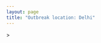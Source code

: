 ```yaml
---
layout: page
title: "Outbreak location: Delhi"
---
```

<div id="mapid">
<script src="https://buda-magenta.github.io/hazard_map/load_map.js"></script>
><script>
var marker_outbreak = L.marker([28.651718, 77.221939],{"autoPan": true}).addTo(map); marker_outbreak.bindTooltip("Delhi").openTooltip();

var circle_1 = L.circle([26.460914, 80.321759], {"pane": "markerPane", "color": "red", "fill": true, "fillOpacity": 0.2, "fillRule": "evenodd", "lineCap": "round", "lineJoin": "round", "opacity": 1.0, "radius": 19053, "stroke": true, "weight": 3}).addTo(map);
circle_1.bindTooltip("Kanpur<br>rank: 1<br>hazard index: 0.019053")
circle_1.bindPopup('<a href="https://buda-magenta.github.io/hazard_map/Kanpur">Kanpur</a>')

var circle_2 = L.circle([19.075990, 72.877393], {"pane": "markerPane", "color": "red", "fill": true, "fillOpacity": 0.2, "fillRule": "evenodd", "lineCap": "round", "lineJoin": "round", "opacity": 1.0, "radius": 17168, "stroke": true, "weight": 3}).addTo(map);
circle_2.bindTooltip("Mumbai<br>rank: 2<br>hazard index: 0.017169")
circle_2.bindPopup('<a href="https://buda-magenta.github.io/hazard_map/Mumbai">Mumbai</a>')

var circle_3 = L.circle([28.428262, 77.002700], {"pane": "markerPane", "color": "red", "fill": true, "fillOpacity": 0.2, "fillRule": "evenodd", "lineCap": "round", "lineJoin": "round", "opacity": 1.0, "radius": 14136, "stroke": true, "weight": 3}).addTo(map);
circle_3.bindTooltip("Gurgaon<br>rank: 3<br>hazard index: 0.014136")
circle_3.bindPopup('<a href="https://buda-magenta.github.io/hazard_map/Gurgaon">Gurgaon</a>')

var circle_4 = L.circle([26.838100, 80.934600], {"pane": "markerPane", "color": "red", "fill": true, "fillOpacity": 0.2, "fillRule": "evenodd", "lineCap": "round", "lineJoin": "round", "opacity": 1.0, "radius": 13087, "stroke": true, "weight": 3}).addTo(map);
circle_4.bindTooltip("Lucknow<br>rank: 4<br>hazard index: 0.013088")
circle_4.bindPopup('<a href="https://buda-magenta.github.io/hazard_map/Lucknow">Lucknow</a>')

var circle_5 = L.circle([28.402979, 77.310384], {"pane": "markerPane", "color": "red", "fill": true, "fillOpacity": 0.2, "fillRule": "evenodd", "lineCap": "round", "lineJoin": "round", "opacity": 1.0, "radius": 12976, "stroke": true, "weight": 3}).addTo(map);
circle_5.bindTooltip("Faridabad<br>rank: 5<br>hazard index: 0.012977")
circle_5.bindPopup('<a href="https://buda-magenta.github.io/hazard_map/Faridabad">Faridabad</a>')

var circle_6 = L.circle([25.531031, 78.652689], {"pane": "markerPane", "color": "red", "fill": true, "fillOpacity": 0.2, "fillRule": "evenodd", "lineCap": "round", "lineJoin": "round", "opacity": 1.0, "radius": 10684, "stroke": true, "weight": 3}).addTo(map);
circle_6.bindTooltip("Jhansi<br>rank: 6<br>hazard index: 0.010684")
circle_6.bindPopup('<a href="https://buda-magenta.github.io/hazard_map/Jhansi">Jhansi</a>')

var circle_7 = L.circle([28.901090, 76.580194], {"pane": "markerPane", "color": "red", "fill": true, "fillOpacity": 0.2, "fillRule": "evenodd", "lineCap": "round", "lineJoin": "round", "opacity": 1.0, "radius": 10289, "stroke": true, "weight": 3}).addTo(map);
circle_7.bindTooltip("Rohtak<br>rank: 7<br>hazard index: 0.010290")
circle_7.bindPopup('<a href="https://buda-magenta.github.io/hazard_map/Rohtak">Rohtak</a>')

var circle_8 = L.circle([30.909016, 75.851601], {"pane": "markerPane", "color": "red", "fill": true, "fillOpacity": 0.2, "fillRule": "evenodd", "lineCap": "round", "lineJoin": "round", "opacity": 1.0, "radius": 9037, "stroke": true, "weight": 3}).addTo(map);
circle_8.bindTooltip("Ludhiana<br>rank: 8<br>hazard index: 0.009038")
circle_8.bindPopup('<a href="https://buda-magenta.github.io/hazard_map/Ludhiana">Ludhiana</a>')

var circle_9 = L.circle([12.979120, 77.591300], {"pane": "markerPane", "color": "red", "fill": true, "fillOpacity": 0.2, "fillRule": "evenodd", "lineCap": "round", "lineJoin": "round", "opacity": 1.0, "radius": 9034, "stroke": true, "weight": 3}).addTo(map);
circle_9.bindTooltip("Bangalore<br>rank: 9<br>hazard index: 0.009035")
circle_9.bindPopup('<a href="https://buda-magenta.github.io/hazard_map/Bangalore">Bangalore</a>')

var circle_10 = L.circle([28.863842, 78.805778], {"pane": "markerPane", "color": "red", "fill": true, "fillOpacity": 0.2, "fillRule": "evenodd", "lineCap": "round", "lineJoin": "round", "opacity": 1.0, "radius": 9017, "stroke": true, "weight": 3}).addTo(map);
circle_10.bindTooltip("Moradabad<br>rank: 10<br>hazard index: 0.009017")
circle_10.bindPopup('<a href="https://buda-magenta.github.io/hazard_map/Moradabad">Moradabad</a>')

var circle_11 = L.circle([29.000653, 77.768229], {"pane": "markerPane", "color": "red", "fill": true, "fillOpacity": 0.2, "fillRule": "evenodd", "lineCap": "round", "lineJoin": "round", "opacity": 1.0, "radius": 8708, "stroke": true, "weight": 3}).addTo(map);
circle_11.bindTooltip("Meerut<br>rank: 11<br>hazard index: 0.008709")
circle_11.bindPopup('<a href="https://buda-magenta.github.io/hazard_map/Meerut">Meerut</a>')

var circle_12 = L.circle([22.541418, 88.357691], {"pane": "markerPane", "color": "red", "fill": true, "fillOpacity": 0.2, "fillRule": "evenodd", "lineCap": "round", "lineJoin": "round", "opacity": 1.0, "radius": 7623, "stroke": true, "weight": 3}).addTo(map);
circle_12.bindTooltip("Kolkata<br>rank: 12<br>hazard index: 0.007623")
circle_12.bindPopup('<a href="https://buda-magenta.github.io/hazard_map/Kolkata">Kolkata</a>')

var circle_13 = L.circle([29.988077, 77.508130], {"pane": "markerPane", "color": "red", "fill": true, "fillOpacity": 0.2, "fillRule": "evenodd", "lineCap": "round", "lineJoin": "round", "opacity": 1.0, "radius": 6725, "stroke": true, "weight": 3}).addTo(map);
circle_13.bindTooltip("Saharanpur<br>rank: 13<br>hazard index: 0.006725")
circle_13.bindPopup('<a href="https://buda-magenta.github.io/hazard_map/Saharanpur">Saharanpur</a>')

var circle_14 = L.circle([25.609324, 85.123525], {"pane": "markerPane", "color": "red", "fill": true, "fillOpacity": 0.2, "fillRule": "evenodd", "lineCap": "round", "lineJoin": "round", "opacity": 1.0, "radius": 6489, "stroke": true, "weight": 3}).addTo(map);
circle_14.bindTooltip("Patna<br>rank: 14<br>hazard index: 0.006490")
circle_14.bindPopup('<a href="https://buda-magenta.github.io/hazard_map/Patna">Patna</a>')

var circle_15 = L.circle([23.021624, 72.579707], {"pane": "markerPane", "color": "red", "fill": true, "fillOpacity": 0.2, "fillRule": "evenodd", "lineCap": "round", "lineJoin": "round", "opacity": 1.0, "radius": 6488, "stroke": true, "weight": 3}).addTo(map);
circle_15.bindTooltip("Ahmedabad<br>rank: 15<br>hazard index: 0.006488")
circle_15.bindPopup('<a href="https://buda-magenta.github.io/hazard_map/Ahmedabad">Ahmedabad</a>')

var circle_16 = L.circle([27.175255, 78.009816], {"pane": "markerPane", "color": "red", "fill": true, "fillOpacity": 0.2, "fillRule": "evenodd", "lineCap": "round", "lineJoin": "round", "opacity": 1.0, "radius": 6325, "stroke": true, "weight": 3}).addTo(map);
circle_16.bindTooltip("Agra<br>rank: 16<br>hazard index: 0.006325")
circle_16.bindPopup('<a href="https://buda-magenta.github.io/hazard_map/Agra">Agra</a>')

var circle_17 = L.circle([17.388786, 78.461065], {"pane": "markerPane", "color": "red", "fill": true, "fillOpacity": 0.2, "fillRule": "evenodd", "lineCap": "round", "lineJoin": "round", "opacity": 1.0, "radius": 6321, "stroke": true, "weight": 3}).addTo(map);
circle_17.bindTooltip("Hyderabad<br>rank: 17<br>hazard index: 0.006322")
circle_17.bindPopup('<a href="https://buda-magenta.github.io/hazard_map/Hyderabad">Hyderabad</a>')

var circle_18 = L.circle([26.915458, 75.818982], {"pane": "markerPane", "color": "red", "fill": true, "fillOpacity": 0.2, "fillRule": "evenodd", "lineCap": "round", "lineJoin": "round", "opacity": 1.0, "radius": 6137, "stroke": true, "weight": 3}).addTo(map);
circle_18.bindTooltip("Jaipur<br>rank: 18<br>hazard index: 0.006137")
circle_18.bindPopup('<a href="https://buda-magenta.github.io/hazard_map/Jaipur">Jaipur</a>')

var circle_19 = L.circle([27.876990, 78.137290], {"pane": "markerPane", "color": "red", "fill": true, "fillOpacity": 0.2, "fillRule": "evenodd", "lineCap": "round", "lineJoin": "round", "opacity": 1.0, "radius": 5788, "stroke": true, "weight": 3}).addTo(map);
circle_19.bindTooltip("Aligarh<br>rank: 19<br>hazard index: 0.005788")
circle_19.bindPopup('<a href="https://buda-magenta.github.io/hazard_map/Aligarh">Aligarh</a>')

var circle_20 = L.circle([29.003314, 77.016732], {"pane": "markerPane", "color": "red", "fill": true, "fillOpacity": 0.2, "fillRule": "evenodd", "lineCap": "round", "lineJoin": "round", "opacity": 1.0, "radius": 5745, "stroke": true, "weight": 3}).addTo(map);
circle_20.bindTooltip("Sonipat<br>rank: 20<br>hazard index: 0.005745")
circle_20.bindPopup('<a href="https://buda-magenta.github.io/hazard_map/Sonipat">Sonipat</a>')

var circle_21 = L.circle([28.733400, 77.298600], {"pane": "markerPane", "color": "red", "fill": true, "fillOpacity": 0.2, "fillRule": "evenodd", "lineCap": "round", "lineJoin": "round", "opacity": 1.0, "radius": 5709, "stroke": true, "weight": 3}).addTo(map);
circle_21.bindTooltip("Loni<br>rank: 21<br>hazard index: 0.005709")
circle_21.bindPopup('<a href="https://buda-magenta.github.io/hazard_map/Loni">Loni</a>')

var circle_22 = L.circle([13.083694, 80.270186], {"pane": "markerPane", "color": "red", "fill": true, "fillOpacity": 0.2, "fillRule": "evenodd", "lineCap": "round", "lineJoin": "round", "opacity": 1.0, "radius": 5509, "stroke": true, "weight": 3}).addTo(map);
circle_22.bindTooltip("Chennai<br>rank: 22<br>hazard index: 0.005510")
circle_22.bindPopup('<a href="https://buda-magenta.github.io/hazard_map/Chennai">Chennai</a>')

var circle_23 = L.circle([18.521428, 73.854454], {"pane": "markerPane", "color": "red", "fill": true, "fillOpacity": 0.2, "fillRule": "evenodd", "lineCap": "round", "lineJoin": "round", "opacity": 1.0, "radius": 5376, "stroke": true, "weight": 3}).addTo(map);
circle_23.bindTooltip("Pune<br>rank: 23<br>hazard index: 0.005377")
circle_23.bindPopup('<a href="https://buda-magenta.github.io/hazard_map/Pune">Pune</a>')

var circle_24 = L.circle([30.733442, 76.779714], {"pane": "markerPane", "color": "red", "fill": true, "fillOpacity": 0.2, "fillRule": "evenodd", "lineCap": "round", "lineJoin": "round", "opacity": 1.0, "radius": 5331, "stroke": true, "weight": 3}).addTo(map);
circle_24.bindTooltip("Chandigarh<br>rank: 24<br>hazard index: 0.005332")
circle_24.bindPopup('<a href="https://buda-magenta.github.io/hazard_map/Chandigarh">Chandigarh</a>')

var circle_25 = L.circle([25.438130, 81.833800], {"pane": "markerPane", "color": "red", "fill": true, "fillOpacity": 0.2, "fillRule": "evenodd", "lineCap": "round", "lineJoin": "round", "opacity": 1.0, "radius": 4616, "stroke": true, "weight": 3}).addTo(map);
circle_25.bindTooltip("Allahabad<br>rank: 25<br>hazard index: 0.004617")
circle_25.bindPopup('<a href="https://buda-magenta.github.io/hazard_map/Allahabad">Allahabad</a>')

var circle_26 = L.circle([31.634308, 74.873679], {"pane": "markerPane", "color": "red", "fill": true, "fillOpacity": 0.2, "fillRule": "evenodd", "lineCap": "round", "lineJoin": "round", "opacity": 1.0, "radius": 4564, "stroke": true, "weight": 3}).addTo(map);
circle_26.bindTooltip("Amritsar<br>rank: 26<br>hazard index: 0.004564")
circle_26.bindPopup('<a href="https://buda-magenta.github.io/hazard_map/Amritsar">Amritsar</a>')

var circle_27 = L.circle([28.660965, 76.834676], {"pane": "markerPane", "color": "red", "fill": true, "fillOpacity": 0.2, "fillRule": "evenodd", "lineCap": "round", "lineJoin": "round", "opacity": 1.0, "radius": 4535, "stroke": true, "weight": 3}).addTo(map);
circle_27.bindTooltip("Bahadurgarh<br>rank: 27<br>hazard index: 0.004535")
circle_27.bindPopup('<a href="https://buda-magenta.github.io/hazard_map/Bahadurgarh">Bahadurgarh</a>')

var circle_28 = L.circle([29.391275, 76.977168], {"pane": "markerPane", "color": "red", "fill": true, "fillOpacity": 0.2, "fillRule": "evenodd", "lineCap": "round", "lineJoin": "round", "opacity": 1.0, "radius": 4201, "stroke": true, "weight": 3}).addTo(map);
circle_28.bindTooltip("Panipat<br>rank: 28<br>hazard index: 0.004201")
circle_28.bindPopup('<a href="https://buda-magenta.github.io/hazard_map/Panipat">Panipat</a>')

var circle_29 = L.circle([31.292011, 75.568058], {"pane": "markerPane", "color": "red", "fill": true, "fillOpacity": 0.2, "fillRule": "evenodd", "lineCap": "round", "lineJoin": "round", "opacity": 1.0, "radius": 4048, "stroke": true, "weight": 3}).addTo(map);
circle_29.bindTooltip("Jalandhar<br>rank: 29<br>hazard index: 0.004049")
circle_29.bindPopup('<a href="https://buda-magenta.github.io/hazard_map/Jalandhar">Jalandhar</a>')

var circle_30 = L.circle([28.753900, 77.399900], {"pane": "markerPane", "color": "red", "fill": true, "fillOpacity": 0.2, "fillRule": "evenodd", "lineCap": "round", "lineJoin": "round", "opacity": 1.0, "radius": 3840, "stroke": true, "weight": 3}).addTo(map);
circle_30.bindTooltip("Khora<br>rank: 30<br>hazard index: 0.003841")
circle_30.bindPopup('<a href="https://buda-magenta.github.io/hazard_map/Khora">Khora</a>')

var circle_31 = L.circle([25.335649, 83.007629], {"pane": "markerPane", "color": "red", "fill": true, "fillOpacity": 0.2, "fillRule": "evenodd", "lineCap": "round", "lineJoin": "round", "opacity": 1.0, "radius": 3346, "stroke": true, "weight": 3}).addTo(map);
circle_31.bindTooltip("Varanasi<br>rank: 31<br>hazard index: 0.003346")
circle_31.bindPopup('<a href="https://buda-magenta.github.io/hazard_map/Varanasi">Varanasi</a>')

var circle_32 = L.circle([29.301826, 76.338471], {"pane": "markerPane", "color": "red", "fill": true, "fillOpacity": 0.2, "fillRule": "evenodd", "lineCap": "round", "lineJoin": "round", "opacity": 1.0, "radius": 3259, "stroke": true, "weight": 3}).addTo(map);
circle_32.bindTooltip("Jind<br>rank: 32<br>hazard index: 0.003259")
circle_32.bindPopup('<a href="https://buda-magenta.github.io/hazard_map/Jind">Jind</a>')

var circle_33 = L.circle([28.457876, 79.405571], {"pane": "markerPane", "color": "red", "fill": true, "fillOpacity": 0.2, "fillRule": "evenodd", "lineCap": "round", "lineJoin": "round", "opacity": 1.0, "radius": 3228, "stroke": true, "weight": 3}).addTo(map);
circle_33.bindTooltip("Bareilly<br>rank: 33<br>hazard index: 0.003229")
circle_33.bindPopup('<a href="https://buda-magenta.github.io/hazard_map/Bareilly">Bareilly</a>')

var circle_34 = L.circle([15.398403, 73.812918], {"pane": "markerPane", "color": "red", "fill": true, "fillOpacity": 0.2, "fillRule": "evenodd", "lineCap": "round", "lineJoin": "round", "opacity": 1.0, "radius": 3207, "stroke": true, "weight": 3}).addTo(map);
circle_34.bindTooltip("Vasco Da Gama<br>rank: 34<br>hazard index: 0.003208")
circle_34.bindPopup('<a href="https://buda-magenta.github.io/hazard_map/Vasco_Da_Gama">Vasco Da Gama</a>')

var circle_35 = L.circle([26.180598, 91.753943], {"pane": "markerPane", "color": "red", "fill": true, "fillOpacity": 0.2, "fillRule": "evenodd", "lineCap": "round", "lineJoin": "round", "opacity": 1.0, "radius": 3149, "stroke": true, "weight": 3}).addTo(map);
circle_35.bindTooltip("Guwahati<br>rank: 35<br>hazard index: 0.003150")
circle_35.bindPopup('<a href="https://buda-magenta.github.io/hazard_map/Guwahati">Guwahati</a>')

var circle_36 = L.circle([29.448006, 77.740685], {"pane": "markerPane", "color": "red", "fill": true, "fillOpacity": 0.2, "fillRule": "evenodd", "lineCap": "round", "lineJoin": "round", "opacity": 1.0, "radius": 3109, "stroke": true, "weight": 3}).addTo(map);
circle_36.bindTooltip("Muzaffarnagar<br>rank: 36<br>hazard index: 0.003110")
circle_36.bindPopup('<a href="https://buda-magenta.github.io/hazard_map/Muzaffarnagar">Muzaffarnagar</a>')

var circle_37 = L.circle([28.740613, 77.835426], {"pane": "markerPane", "color": "red", "fill": true, "fillOpacity": 0.2, "fillRule": "evenodd", "lineCap": "round", "lineJoin": "round", "opacity": 1.0, "radius": 2938, "stroke": true, "weight": 3}).addTo(map);
circle_37.bindTooltip("Hapur<br>rank: 37<br>hazard index: 0.002939")
circle_37.bindPopup('<a href="https://buda-magenta.github.io/hazard_map/Hapur">Hapur</a>')

var circle_38 = L.circle([29.680327, 76.989625], {"pane": "markerPane", "color": "red", "fill": true, "fillOpacity": 0.2, "fillRule": "evenodd", "lineCap": "round", "lineJoin": "round", "opacity": 1.0, "radius": 2889, "stroke": true, "weight": 3}).addTo(map);
circle_38.bindTooltip("Karnal<br>rank: 38<br>hazard index: 0.002890")
circle_38.bindPopup('<a href="https://buda-magenta.github.io/hazard_map/Karnal">Karnal</a>')

var circle_39 = L.circle([28.570784, 77.327107], {"pane": "markerPane", "color": "red", "fill": true, "fillOpacity": 0.2, "fillRule": "evenodd", "lineCap": "round", "lineJoin": "round", "opacity": 1.0, "radius": 2846, "stroke": true, "weight": 3}).addTo(map);
circle_39.bindTooltip("Noida<br>rank: 39<br>hazard index: 0.002846")
circle_39.bindPopup('<a href="https://buda-magenta.github.io/hazard_map/Noida">Noida</a>')

var circle_40 = L.circle([34.074744, 74.820444], {"pane": "markerPane", "color": "red", "fill": true, "fillOpacity": 0.2, "fillRule": "evenodd", "lineCap": "round", "lineJoin": "round", "opacity": 1.0, "radius": 2810, "stroke": true, "weight": 3}).addTo(map);
circle_40.bindTooltip("Srinagar<br>rank: 40<br>hazard index: 0.002811")
circle_40.bindPopup('<a href="https://buda-magenta.github.io/hazard_map/Srinagar">Srinagar</a>')

var circle_41 = L.circle([23.258486, 77.401989], {"pane": "markerPane", "color": "red", "fill": true, "fillOpacity": 0.2, "fillRule": "evenodd", "lineCap": "round", "lineJoin": "round", "opacity": 1.0, "radius": 2788, "stroke": true, "weight": 3}).addTo(map);
circle_41.bindTooltip("Bhopal<br>rank: 41<br>hazard index: 0.002788")
circle_41.bindPopup('<a href="https://buda-magenta.github.io/hazard_map/Bhopal">Bhopal</a>')

var circle_42 = L.circle([28.794068, 79.185930], {"pane": "markerPane", "color": "red", "fill": true, "fillOpacity": 0.2, "fillRule": "evenodd", "lineCap": "round", "lineJoin": "round", "opacity": 1.0, "radius": 2645, "stroke": true, "weight": 3}).addTo(map);
circle_42.bindTooltip("Rampur<br>rank: 42<br>hazard index: 0.002646")
circle_42.bindPopup('<a href="https://buda-magenta.github.io/hazard_map/Rampur">Rampur</a>')

var circle_43 = L.circle([21.149813, 79.082056], {"pane": "markerPane", "color": "red", "fill": true, "fillOpacity": 0.2, "fillRule": "evenodd", "lineCap": "round", "lineJoin": "round", "opacity": 1.0, "radius": 2616, "stroke": true, "weight": 3}).addTo(map);
circle_43.bindTooltip("Nagpur<br>rank: 43<br>hazard index: 0.002616")
circle_43.bindPopup('<a href="https://buda-magenta.github.io/hazard_map/Nagpur">Nagpur</a>')

var circle_44 = L.circle([27.177366, 78.389912], {"pane": "markerPane", "color": "red", "fill": true, "fillOpacity": 0.2, "fillRule": "evenodd", "lineCap": "round", "lineJoin": "round", "opacity": 1.0, "radius": 2592, "stroke": true, "weight": 3}).addTo(map);
circle_44.bindTooltip("Firozabad<br>rank: 44<br>hazard index: 0.002592")
circle_44.bindPopup('<a href="https://buda-magenta.github.io/hazard_map/Firozabad">Firozabad</a>')

var circle_45 = L.circle([20.266777, 85.843559], {"pane": "markerPane", "color": "red", "fill": true, "fillOpacity": 0.2, "fillRule": "evenodd", "lineCap": "round", "lineJoin": "round", "opacity": 1.0, "radius": 2546, "stroke": true, "weight": 3}).addTo(map);
circle_45.bindTooltip("Bhubaneswar<br>rank: 45<br>hazard index: 0.002546")
circle_45.bindPopup('<a href="https://buda-magenta.github.io/hazard_map/Bhubaneswar">Bhubaneswar</a>')

var circle_46 = L.circle([30.325565, 78.043681], {"pane": "markerPane", "color": "red", "fill": true, "fillOpacity": 0.2, "fillRule": "evenodd", "lineCap": "round", "lineJoin": "round", "opacity": 1.0, "radius": 2522, "stroke": true, "weight": 3}).addTo(map);
circle_46.bindTooltip("Dehradun<br>rank: 46<br>hazard index: 0.002523")
circle_46.bindPopup('<a href="https://buda-magenta.github.io/hazard_map/Dehradun">Dehradun</a>')

var circle_47 = L.circle([32.718561, 74.858092], {"pane": "markerPane", "color": "red", "fill": true, "fillOpacity": 0.2, "fillRule": "evenodd", "lineCap": "round", "lineJoin": "round", "opacity": 1.0, "radius": 2479, "stroke": true, "weight": 3}).addTo(map);
circle_47.bindTooltip("Jammu<br>rank: 47<br>hazard index: 0.002480")
circle_47.bindPopup('<a href="https://buda-magenta.github.io/hazard_map/Jammu">Jammu</a>')

var circle_48 = L.circle([27.633333, 77.583333], {"pane": "markerPane", "color": "red", "fill": true, "fillOpacity": 0.2, "fillRule": "evenodd", "lineCap": "round", "lineJoin": "round", "opacity": 1.0, "radius": 2426, "stroke": true, "weight": 3}).addTo(map);
circle_48.bindTooltip("Mathura<br>rank: 48<br>hazard index: 0.002427")
circle_48.bindPopup('<a href="https://buda-magenta.github.io/hazard_map/Mathura">Mathura</a>')

var circle_49 = L.circle([23.370035, 85.325013], {"pane": "markerPane", "color": "red", "fill": true, "fillOpacity": 0.2, "fillRule": "evenodd", "lineCap": "round", "lineJoin": "round", "opacity": 1.0, "radius": 2316, "stroke": true, "weight": 3}).addTo(map);
circle_49.bindTooltip("Ranchi<br>rank: 49<br>hazard index: 0.002317")
circle_49.bindPopup('<a href="https://buda-magenta.github.io/hazard_map/Ranchi">Ranchi</a>')

var circle_50 = L.circle([29.938447, 78.145298], {"pane": "markerPane", "color": "red", "fill": true, "fillOpacity": 0.2, "fillRule": "evenodd", "lineCap": "round", "lineJoin": "round", "opacity": 1.0, "radius": 2144, "stroke": true, "weight": 3}).addTo(map);
circle_50.bindTooltip("Haridwar<br>rank: 50<br>hazard index: 0.002144")
circle_50.bindPopup('<a href="https://buda-magenta.github.io/hazard_map/Haridwar">Haridwar</a>')

var circle_51 = L.circle([30.179115, 75.047102], {"pane": "markerPane", "color": "red", "fill": true, "fillOpacity": 0.2, "fillRule": "evenodd", "lineCap": "round", "lineJoin": "round", "opacity": 1.0, "radius": 2050, "stroke": true, "weight": 3}).addTo(map);
circle_51.bindTooltip("Bathinda<br>rank: 51<br>hazard index: 0.002051")
circle_51.bindPopup('<a href="https://buda-magenta.github.io/hazard_map/Bathinda">Bathinda</a>')

var circle_52 = L.circle([26.698885, 88.320030], {"pane": "markerPane", "color": "red", "fill": true, "fillOpacity": 0.2, "fillRule": "evenodd", "lineCap": "round", "lineJoin": "round", "opacity": 1.0, "radius": 2042, "stroke": true, "weight": 3}).addTo(map);
circle_52.bindTooltip("Bagdogra<br>rank: 52<br>hazard index: 0.002043")
circle_52.bindPopup('<a href="https://buda-magenta.github.io/hazard_map/Bagdogra">Bagdogra</a>')

var circle_53 = L.circle([22.720362, 75.868200], {"pane": "markerPane", "color": "red", "fill": true, "fillOpacity": 0.2, "fillRule": "evenodd", "lineCap": "round", "lineJoin": "round", "opacity": 1.0, "radius": 1931, "stroke": true, "weight": 3}).addTo(map);
circle_53.bindTooltip("Indore<br>rank: 53<br>hazard index: 0.001931")
circle_53.bindPopup('<a href="https://buda-magenta.github.io/hazard_map/Indore">Indore</a>')

var circle_54 = L.circle([21.170200, 72.831100], {"pane": "markerPane", "color": "red", "fill": true, "fillOpacity": 0.2, "fillRule": "evenodd", "lineCap": "round", "lineJoin": "round", "opacity": 1.0, "radius": 1931, "stroke": true, "weight": 3}).addTo(map);
circle_54.bindTooltip("Surat<br>rank: 54<br>hazard index: 0.001931")
circle_54.bindPopup('<a href="https://buda-magenta.github.io/hazard_map/Surat">Surat</a>')

var circle_55 = L.circle([28.195647, 76.616518], {"pane": "markerPane", "color": "red", "fill": true, "fillOpacity": 0.2, "fillRule": "evenodd", "lineCap": "round", "lineJoin": "round", "opacity": 1.0, "radius": 1924, "stroke": true, "weight": 3}).addTo(map);
circle_55.bindTooltip("Rewari<br>rank: 55<br>hazard index: 0.001924")
circle_55.bindPopup('<a href="https://buda-magenta.github.io/hazard_map/Rewari">Rewari</a>')

var circle_56 = L.circle([28.793170, 76.139128], {"pane": "markerPane", "color": "red", "fill": true, "fillOpacity": 0.2, "fillRule": "evenodd", "lineCap": "round", "lineJoin": "round", "opacity": 1.0, "radius": 1900, "stroke": true, "weight": 3}).addTo(map);
circle_56.bindTooltip("Bhiwani<br>rank: 56<br>hazard index: 0.001901")
circle_56.bindPopup('<a href="https://buda-magenta.github.io/hazard_map/Bhiwani">Bhiwani</a>')

var circle_57 = L.circle([30.209087, 76.339872], {"pane": "markerPane", "color": "red", "fill": true, "fillOpacity": 0.2, "fillRule": "evenodd", "lineCap": "round", "lineJoin": "round", "opacity": 1.0, "radius": 1853, "stroke": true, "weight": 3}).addTo(map);
circle_57.bindTooltip("Patiala<br>rank: 57<br>hazard index: 0.001853")
circle_57.bindPopup('<a href="https://buda-magenta.github.io/hazard_map/Patiala">Patiala</a>')

var circle_58 = L.circle([29.168807, 75.746110], {"pane": "markerPane", "color": "red", "fill": true, "fillOpacity": 0.2, "fillRule": "evenodd", "lineCap": "round", "lineJoin": "round", "opacity": 1.0, "radius": 1799, "stroke": true, "weight": 3}).addTo(map);
circle_58.bindTooltip("Hisar<br>rank: 58<br>hazard index: 0.001800")
circle_58.bindPopup('<a href="https://buda-magenta.github.io/hazard_map/Hisar">Hisar</a>')

var circle_59 = L.circle([26.203725, 78.157363], {"pane": "markerPane", "color": "red", "fill": true, "fillOpacity": 0.2, "fillRule": "evenodd", "lineCap": "round", "lineJoin": "round", "opacity": 1.0, "radius": 1719, "stroke": true, "weight": 3}).addTo(map);
circle_59.bindTooltip("Gwalior<br>rank: 59<br>hazard index: 0.001720")
circle_59.bindPopup('<a href="https://buda-magenta.github.io/hazard_map/Gwalior">Gwalior</a>')

var circle_60 = L.circle([9.931308, 76.267414], {"pane": "markerPane", "color": "red", "fill": true, "fillOpacity": 0.2, "fillRule": "evenodd", "lineCap": "round", "lineJoin": "round", "opacity": 1.0, "radius": 1669, "stroke": true, "weight": 3}).addTo(map);
circle_60.bindTooltip("Kochi<br>rank: 60<br>hazard index: 0.001669")
circle_60.bindPopup('<a href="https://buda-magenta.github.io/hazard_map/Kochi">Kochi</a>')

var circle_61 = L.circle([30.384367, 76.770421], {"pane": "markerPane", "color": "red", "fill": true, "fillOpacity": 0.2, "fillRule": "evenodd", "lineCap": "round", "lineJoin": "round", "opacity": 1.0, "radius": 1649, "stroke": true, "weight": 3}).addTo(map);
circle_61.bindTooltip("Ambala<br>rank: 61<br>hazard index: 0.001649")
circle_61.bindPopup('<a href="https://buda-magenta.github.io/hazard_map/Ambala">Ambala</a>')

var circle_62 = L.circle([27.639077, 76.614452], {"pane": "markerPane", "color": "red", "fill": true, "fillOpacity": 0.2, "fillRule": "evenodd", "lineCap": "round", "lineJoin": "round", "opacity": 1.0, "radius": 1603, "stroke": true, "weight": 3}).addTo(map);
circle_62.bindTooltip("Alwar<br>rank: 62<br>hazard index: 0.001603")
circle_62.bindPopup('<a href="https://buda-magenta.github.io/hazard_map/Alwar">Alwar</a>')

var circle_63 = L.circle([25.196826, 76.000893], {"pane": "markerPane", "color": "red", "fill": true, "fillOpacity": 0.2, "fillRule": "evenodd", "lineCap": "round", "lineJoin": "round", "opacity": 1.0, "radius": 1537, "stroke": true, "weight": 3}).addTo(map);
circle_63.bindTooltip("Kota<br>rank: 63<br>hazard index: 0.001538")
circle_63.bindPopup('<a href="https://buda-magenta.github.io/hazard_map/Kota">Kota</a>')

var circle_64 = L.circle([28.923397, 78.488317], {"pane": "markerPane", "color": "red", "fill": true, "fillOpacity": 0.2, "fillRule": "evenodd", "lineCap": "round", "lineJoin": "round", "opacity": 1.0, "radius": 1517, "stroke": true, "weight": 3}).addTo(map);
circle_64.bindTooltip("Amroha<br>rank: 64<br>hazard index: 0.001517")
circle_64.bindPopup('<a href="https://buda-magenta.github.io/hazard_map/Amroha">Amroha</a>')

var circle_65 = L.circle([26.296772, 73.035143], {"pane": "markerPane", "color": "red", "fill": true, "fillOpacity": 0.2, "fillRule": "evenodd", "lineCap": "round", "lineJoin": "round", "opacity": 1.0, "radius": 1490, "stroke": true, "weight": 3}).addTo(map);
circle_65.bindTooltip("Jodhpur<br>rank: 65<br>hazard index: 0.001491")
circle_65.bindPopup('<a href="https://buda-magenta.github.io/hazard_map/Jodhpur">Jodhpur</a>')

var circle_66 = L.circle([21.237947, 81.633683], {"pane": "markerPane", "color": "red", "fill": true, "fillOpacity": 0.2, "fillRule": "evenodd", "lineCap": "round", "lineJoin": "round", "opacity": 1.0, "radius": 1455, "stroke": true, "weight": 3}).addTo(map);
circle_66.bindTooltip("Raipur<br>rank: 66<br>hazard index: 0.001456")
circle_66.bindPopup('<a href="https://buda-magenta.github.io/hazard_map/Raipur">Raipur</a>')

var circle_67 = L.circle([29.500882, 77.348383], {"pane": "markerPane", "color": "red", "fill": true, "fillOpacity": 0.2, "fillRule": "evenodd", "lineCap": "round", "lineJoin": "round", "opacity": 1.0, "radius": 1352, "stroke": true, "weight": 3}).addTo(map);
circle_67.bindTooltip("Shamli<br>rank: 67<br>hazard index: 0.001352")
circle_67.bindPopup('<a href="https://buda-magenta.github.io/hazard_map/Shamli">Shamli</a>')

var circle_68 = L.circle([22.297314, 73.194257], {"pane": "markerPane", "color": "red", "fill": true, "fillOpacity": 0.2, "fillRule": "evenodd", "lineCap": "round", "lineJoin": "round", "opacity": 1.0, "radius": 1330, "stroke": true, "weight": 3}).addTo(map);
circle_68.bindTooltip("Vadodara<br>rank: 68<br>hazard index: 0.001331")
circle_68.bindPopup('<a href="https://buda-magenta.github.io/hazard_map/Vadodara">Vadodara</a>')

var circle_69 = L.circle([27.265212, 77.369126], {"pane": "markerPane", "color": "red", "fill": true, "fillOpacity": 0.2, "fillRule": "evenodd", "lineCap": "round", "lineJoin": "round", "opacity": 1.0, "radius": 1300, "stroke": true, "weight": 3}).addTo(map);
circle_69.bindTooltip("Bharatpur<br>rank: 69<br>hazard index: 0.001300")
circle_69.bindPopup('<a href="https://buda-magenta.github.io/hazard_map/Bharatpur">Bharatpur</a>')

var circle_70 = L.circle([29.154148, 77.305954], {"pane": "markerPane", "color": "red", "fill": true, "fillOpacity": 0.2, "fillRule": "evenodd", "lineCap": "round", "lineJoin": "round", "opacity": 1.0, "radius": 1286, "stroke": true, "weight": 3}).addTo(map);
circle_70.bindTooltip("Baraut<br>rank: 70<br>hazard index: 0.001286")
circle_70.bindPopup('<a href="https://buda-magenta.github.io/hazard_map/Baraut">Baraut</a>')

var circle_71 = L.circle([30.129326, 77.245483], {"pane": "markerPane", "color": "red", "fill": true, "fillOpacity": 0.2, "fillRule": "evenodd", "lineCap": "round", "lineJoin": "round", "opacity": 1.0, "radius": 1205, "stroke": true, "weight": 3}).addTo(map);
circle_71.bindTooltip("Jagadhri<br>rank: 71<br>hazard index: 0.001206")
circle_71.bindPopup('<a href="https://buda-magenta.github.io/hazard_map/Jagadhri">Jagadhri</a>')

var circle_72 = L.circle([26.671329, 83.364583], {"pane": "markerPane", "color": "red", "fill": true, "fillOpacity": 0.2, "fillRule": "evenodd", "lineCap": "round", "lineJoin": "round", "opacity": 1.0, "radius": 1147, "stroke": true, "weight": 3}).addTo(map);
circle_72.bindTooltip("Gorakhpur<br>rank: 72<br>hazard index: 0.001148")
circle_72.bindPopup('<a href="https://buda-magenta.github.io/hazard_map/Gorakhpur">Gorakhpur</a>')

var circle_73 = L.circle([28.015929, 73.317137], {"pane": "markerPane", "color": "red", "fill": true, "fillOpacity": 0.2, "fillRule": "evenodd", "lineCap": "round", "lineJoin": "round", "opacity": 1.0, "radius": 1141, "stroke": true, "weight": 3}).addTo(map);
circle_73.bindTooltip("Bikaner<br>rank: 73<br>hazard index: 0.001141")
circle_73.bindPopup('<a href="https://buda-magenta.github.io/hazard_map/Bikaner">Bikaner</a>')

var circle_74 = L.circle([24.578721, 73.686257], {"pane": "markerPane", "color": "red", "fill": true, "fillOpacity": 0.2, "fillRule": "evenodd", "lineCap": "round", "lineJoin": "round", "opacity": 1.0, "radius": 1113, "stroke": true, "weight": 3}).addTo(map);
circle_74.bindTooltip("Udaipur<br>rank: 74<br>hazard index: 0.001113")
circle_74.bindPopup('<a href="https://buda-magenta.github.io/hazard_map/Udaipur">Udaipur</a>')

var circle_75 = L.circle([28.176959, 77.373112], {"pane": "markerPane", "color": "red", "fill": true, "fillOpacity": 0.2, "fillRule": "evenodd", "lineCap": "round", "lineJoin": "round", "opacity": 1.0, "radius": 1057, "stroke": true, "weight": 3}).addTo(map);
circle_75.bindTooltip("Palwal<br>rank: 75<br>hazard index: 0.001058")
circle_75.bindPopup('<a href="https://buda-magenta.github.io/hazard_map/Palwal">Palwal</a>')

var circle_76 = L.circle([29.869350, 77.890212], {"pane": "markerPane", "color": "red", "fill": true, "fillOpacity": 0.2, "fillRule": "evenodd", "lineCap": "round", "lineJoin": "round", "opacity": 1.0, "radius": 1030, "stroke": true, "weight": 3}).addTo(map);
circle_76.bindTooltip("Roorkee<br>rank: 76<br>hazard index: 0.001030")
circle_76.bindPopup('<a href="https://buda-magenta.github.io/hazard_map/Roorkee">Roorkee</a>')

var circle_77 = L.circle([19.194329, 72.970178], {"pane": "markerPane", "color": "red", "fill": true, "fillOpacity": 0.2, "fillRule": "evenodd", "lineCap": "round", "lineJoin": "round", "opacity": 1.0, "radius": 960, "stroke": true, "weight": 3}).addTo(map);
circle_77.bindTooltip("Thane<br>rank: 77<br>hazard index: 0.000960")
circle_77.bindPopup('<a href="https://buda-magenta.github.io/hazard_map/Thane">Thane</a>')

var circle_78 = L.circle([28.826162, 77.541656], {"pane": "markerPane", "color": "red", "fill": true, "fillOpacity": 0.2, "fillRule": "evenodd", "lineCap": "round", "lineJoin": "round", "opacity": 1.0, "radius": 930, "stroke": true, "weight": 3}).addTo(map);
circle_78.bindTooltip("Modinagar<br>rank: 78<br>hazard index: 0.000930")
circle_78.bindPopup('<a href="https://buda-magenta.github.io/hazard_map/Modinagar">Modinagar</a>')

var circle_79 = L.circle([8.576971, 77.050125], {"pane": "markerPane", "color": "red", "fill": true, "fillOpacity": 0.2, "fillRule": "evenodd", "lineCap": "round", "lineJoin": "round", "opacity": 1.0, "radius": 870, "stroke": true, "weight": 3}).addTo(map);
circle_79.bindTooltip("Thiruvananthapuram<br>rank: 79<br>hazard index: 0.000871")
circle_79.bindPopup('<a href="https://buda-magenta.github.io/hazard_map/Thiruvananthapuram">Thiruvananthapuram</a>')

var circle_80 = L.circle([17.723128, 83.301284], {"pane": "markerPane", "color": "red", "fill": true, "fillOpacity": 0.2, "fillRule": "evenodd", "lineCap": "round", "lineJoin": "round", "opacity": 1.0, "radius": 858, "stroke": true, "weight": 3}).addTo(map);
circle_80.bindTooltip("Visakhapatnam<br>rank: 80<br>hazard index: 0.000858")
circle_80.bindPopup('<a href="https://buda-magenta.github.io/hazard_map/Visakhapatnam">Visakhapatnam</a>')

var circle_81 = L.circle([28.388861, 77.974798], {"pane": "markerPane", "color": "red", "fill": true, "fillOpacity": 0.2, "fillRule": "evenodd", "lineCap": "round", "lineJoin": "round", "opacity": 1.0, "radius": 828, "stroke": true, "weight": 3}).addTo(map);
circle_81.bindTooltip("Bulandshahr<br>rank: 81<br>hazard index: 0.000829")
circle_81.bindPopup('<a href="https://buda-magenta.github.io/hazard_map/Bulandshahr">Bulandshahr</a>')

var circle_82 = L.circle([26.469100, 74.639000], {"pane": "markerPane", "color": "red", "fill": true, "fillOpacity": 0.2, "fillRule": "evenodd", "lineCap": "round", "lineJoin": "round", "opacity": 1.0, "radius": 814, "stroke": true, "weight": 3}).addTo(map);
circle_82.bindTooltip("Ajmer<br>rank: 82<br>hazard index: 0.000815")
circle_82.bindPopup('<a href="https://buda-magenta.github.io/hazard_map/Ajmer">Ajmer</a>')

var circle_83 = L.circle([28.618753, 78.550874], {"pane": "markerPane", "color": "red", "fill": true, "fillOpacity": 0.2, "fillRule": "evenodd", "lineCap": "round", "lineJoin": "round", "opacity": 1.0, "radius": 804, "stroke": true, "weight": 3}).addTo(map);
circle_83.bindTooltip("Sambhal<br>rank: 83<br>hazard index: 0.000804")
circle_83.bindPopup('<a href="https://buda-magenta.github.io/hazard_map/Sambhal">Sambhal</a>')

var circle_84 = L.circle([11.001812, 76.962843], {"pane": "markerPane", "color": "red", "fill": true, "fillOpacity": 0.2, "fillRule": "evenodd", "lineCap": "round", "lineJoin": "round", "opacity": 1.0, "radius": 772, "stroke": true, "weight": 3}).addTo(map);
circle_84.bindTooltip("Coimbatore<br>rank: 84<br>hazard index: 0.000773")
circle_84.bindPopup('<a href="https://buda-magenta.github.io/hazard_map/Coimbatore">Coimbatore</a>')

var circle_85 = L.circle([30.211200, 77.286390], {"pane": "markerPane", "color": "red", "fill": true, "fillOpacity": 0.2, "fillRule": "evenodd", "lineCap": "round", "lineJoin": "round", "opacity": 1.0, "radius": 753, "stroke": true, "weight": 3}).addTo(map);
circle_85.bindTooltip("Yamunanagar<br>rank: 85<br>hazard index: 0.000754")
circle_85.bindPopup('<a href="https://buda-magenta.github.io/hazard_map/Yamunanagar">Yamunanagar</a>')

var circle_86 = L.circle([27.912633, 79.746563], {"pane": "markerPane", "color": "red", "fill": true, "fillOpacity": 0.2, "fillRule": "evenodd", "lineCap": "round", "lineJoin": "round", "opacity": 1.0, "radius": 722, "stroke": true, "weight": 3}).addTo(map);
circle_86.bindTooltip("Shahjahanpur<br>rank: 86<br>hazard index: 0.000723")
circle_86.bindPopup('<a href="https://buda-magenta.github.io/hazard_map/Shahjahanpur">Shahjahanpur</a>')

var circle_87 = L.circle([16.508759, 80.618510], {"pane": "markerPane", "color": "red", "fill": true, "fillOpacity": 0.2, "fillRule": "evenodd", "lineCap": "round", "lineJoin": "round", "opacity": 1.0, "radius": 666, "stroke": true, "weight": 3}).addTo(map);
circle_87.bindTooltip("Vijayawada<br>rank: 87<br>hazard index: 0.000666")
circle_87.bindPopup('<a href="https://buda-magenta.github.io/hazard_map/Vijayawada">Vijayawada</a>')

var circle_88 = L.circle([24.796436, 85.007956], {"pane": "markerPane", "color": "red", "fill": true, "fillOpacity": 0.2, "fillRule": "evenodd", "lineCap": "round", "lineJoin": "round", "opacity": 1.0, "radius": 665, "stroke": true, "weight": 3}).addTo(map);
circle_88.bindTooltip("Gaya<br>rank: 88<br>hazard index: 0.000665")
circle_88.bindPopup('<a href="https://buda-magenta.github.io/hazard_map/Gaya">Gaya</a>')

var circle_89 = L.circle([28.651718, 77.221939], {"pane": "markerPane", "color": "red", "fill": true, "fillOpacity": 0.2, "fillRule": "evenodd", "lineCap": "round", "lineJoin": "round", "opacity": 1.0, "radius": 648, "stroke": true, "weight": 3}).addTo(map);
circle_89.bindTooltip("Dehri<br>rank: 89<br>hazard index: 0.000649")
circle_89.bindPopup('<a href="https://buda-magenta.github.io/hazard_map/Dehri">Dehri</a>')

var circle_90 = L.circle([28.068312, 79.046073], {"pane": "markerPane", "color": "red", "fill": true, "fillOpacity": 0.2, "fillRule": "evenodd", "lineCap": "round", "lineJoin": "round", "opacity": 1.0, "radius": 645, "stroke": true, "weight": 3}).addTo(map);
circle_90.bindTooltip("Budaun<br>rank: 90<br>hazard index: 0.000645")
circle_90.bindPopup('<a href="https://buda-magenta.github.io/hazard_map/Budaun">Budaun</a>')

var circle_91 = L.circle([28.079690, 75.541768], {"pane": "markerPane", "color": "red", "fill": true, "fillOpacity": 0.2, "fillRule": "evenodd", "lineCap": "round", "lineJoin": "round", "opacity": 1.0, "radius": 628, "stroke": true, "weight": 3}).addTo(map);
circle_91.bindTooltip("Jhunjhunun<br>rank: 91<br>hazard index: 0.000629")
circle_91.bindPopup('<a href="https://buda-magenta.github.io/hazard_map/Jhunjhunun">Jhunjhunun</a>')

var circle_92 = L.circle([27.573243, 78.111739], {"pane": "markerPane", "color": "red", "fill": true, "fillOpacity": 0.2, "fillRule": "evenodd", "lineCap": "round", "lineJoin": "round", "opacity": 1.0, "radius": 624, "stroke": true, "weight": 3}).addTo(map);
circle_92.bindTooltip("Hathras<br>rank: 92<br>hazard index: 0.000625")
circle_92.bindPopup('<a href="https://buda-magenta.github.io/hazard_map/Hathras">Hathras</a>')

var circle_93 = L.circle([29.993040, 76.829223], {"pane": "markerPane", "color": "red", "fill": true, "fillOpacity": 0.2, "fillRule": "evenodd", "lineCap": "round", "lineJoin": "round", "opacity": 1.0, "radius": 620, "stroke": true, "weight": 3}).addTo(map);
circle_93.bindTooltip("Thanesar<br>rank: 93<br>hazard index: 0.000621")
circle_93.bindPopup('<a href="https://buda-magenta.github.io/hazard_map/Thanesar">Thanesar</a>')

var circle_94 = L.circle([29.211757, 78.961731], {"pane": "markerPane", "color": "red", "fill": true, "fillOpacity": 0.2, "fillRule": "evenodd", "lineCap": "round", "lineJoin": "round", "opacity": 1.0, "radius": 596, "stroke": true, "weight": 3}).addTo(map);
circle_94.bindTooltip("Kashipur<br>rank: 94<br>hazard index: 0.000597")
circle_94.bindPopup('<a href="https://buda-magenta.github.io/hazard_map/Kashipur">Kashipur</a>')

var circle_95 = L.circle([29.822821, 76.378310], {"pane": "markerPane", "color": "red", "fill": true, "fillOpacity": 0.2, "fillRule": "evenodd", "lineCap": "round", "lineJoin": "round", "opacity": 1.0, "radius": 583, "stroke": true, "weight": 3}).addTo(map);
circle_95.bindTooltip("Kaithal<br>rank: 95<br>hazard index: 0.000584")
circle_95.bindPopup('<a href="https://buda-magenta.github.io/hazard_map/Kaithal">Kaithal</a>')

var circle_96 = L.circle([28.205907, 77.875714], {"pane": "markerPane", "color": "red", "fill": true, "fillOpacity": 0.2, "fillRule": "evenodd", "lineCap": "round", "lineJoin": "round", "opacity": 1.0, "radius": 559, "stroke": true, "weight": 3}).addTo(map);
circle_96.bindTooltip("Khurja<br>rank: 96<br>hazard index: 0.000560")
circle_96.bindPopup('<a href="https://buda-magenta.github.io/hazard_map/Khurja">Khurja</a>')

var circle_97 = L.circle([28.488378, 78.735249], {"pane": "markerPane", "color": "red", "fill": true, "fillOpacity": 0.2, "fillRule": "evenodd", "lineCap": "round", "lineJoin": "round", "opacity": 1.0, "radius": 548, "stroke": true, "weight": 3}).addTo(map);
circle_97.bindTooltip("Chandausi<br>rank: 97<br>hazard index: 0.000548")
circle_97.bindPopup('<a href="https://buda-magenta.github.io/hazard_map/Chandausi">Chandausi</a>')

var circle_98 = L.circle([23.160894, 79.949770], {"pane": "markerPane", "color": "red", "fill": true, "fillOpacity": 0.2, "fillRule": "evenodd", "lineCap": "round", "lineJoin": "round", "opacity": 1.0, "radius": 527, "stroke": true, "weight": 3}).addTo(map);
circle_98.bindTooltip("Jabalpur<br>rank: 98<br>hazard index: 0.000527")
circle_98.bindPopup('<a href="https://buda-magenta.github.io/hazard_map/Jabalpur">Jabalpur</a>')

var circle_99 = L.circle([26.716413, 88.430992], {"pane": "markerPane", "color": "red", "fill": true, "fillOpacity": 0.2, "fillRule": "evenodd", "lineCap": "round", "lineJoin": "round", "opacity": 1.0, "radius": 485, "stroke": true, "weight": 3}).addTo(map);
circle_99.bindTooltip("Siliguri<br>rank: 99<br>hazard index: 0.000486")
circle_99.bindPopup('<a href="https://buda-magenta.github.io/hazard_map/Siliguri">Siliguri</a>')

var circle_100 = L.circle([24.800609, 93.937000], {"pane": "markerPane", "color": "red", "fill": true, "fillOpacity": 0.2, "fillRule": "evenodd", "lineCap": "round", "lineJoin": "round", "opacity": 1.0, "radius": 441, "stroke": true, "weight": 3}).addTo(map);
circle_100.bindTooltip("Imphal<br>rank: 100<br>hazard index: 0.000441")
circle_100.bindPopup('<a href="https://buda-magenta.github.io/hazard_map/Imphal">Imphal</a>')
</script>
</div>